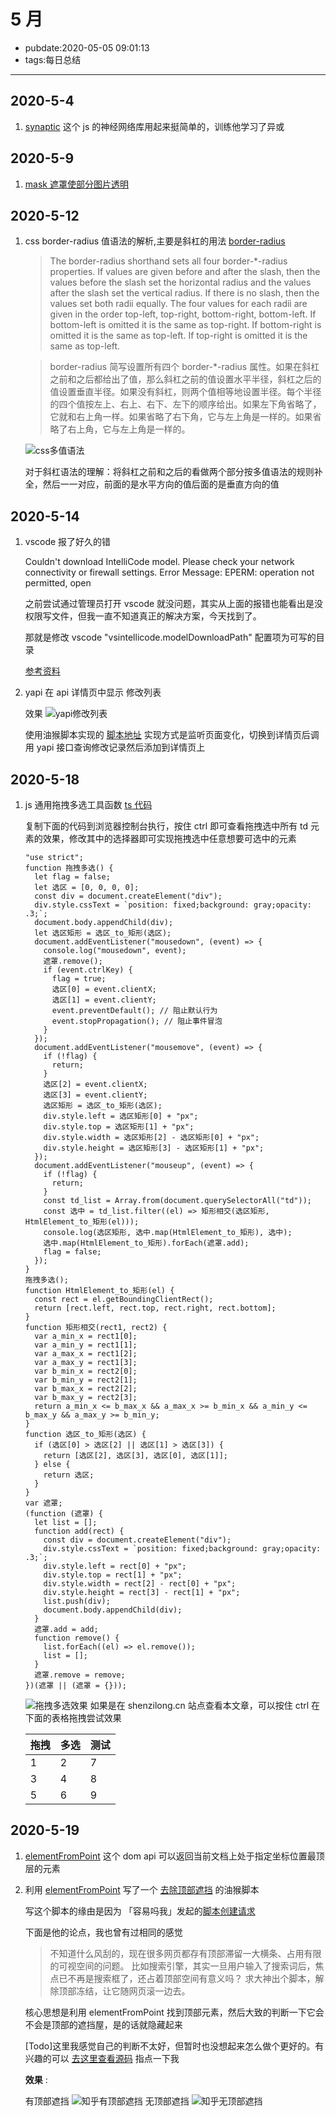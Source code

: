 # 5 月

- pubdate:2020-05-05 09:01:13
- tags:每日总结

---

## 2020-5-4

1. [synaptic](https://github.com/cazala/synaptic) 这个 js 的神经网络库用起来挺简单的，训练他学习了异或

## 2020-5-9

1. [mask 遮罩使部分图片透明](https://www.zhangxinxu.com/wordpress/2020/05/css-mask-compress-png-image/)

## 2020-5-12

1. css border-radius 值语法的解析,主要是斜杠的用法 [border-radius](https://www.w3.org/TR/css-backgrounds-3/#border-radius)

   > The border-radius shorthand sets all four border-\*-radius properties. If values are given before and after the slash, then the values before the slash set the horizontal radius and the values after the slash set the vertical radius. If there is no slash, then the values set both radii equally. The four values for each radii are given in the order top-left, top-right, bottom-right, bottom-left. If bottom-left is omitted it is the same as top-right. If bottom-right is omitted it is the same as top-left. If top-right is omitted it is the same as top-left.

   > border-radius 简写设置所有四个 border-\*-radius 属性。如果在斜杠之前和之后都给出了值，那么斜杠之前的值设置水平半径，斜杠之后的值设置垂直半径。如果没有斜杠，则两个值相等地设置半径。每个半径的四个值按左上、右上、右下、左下的顺序给出。如果左下角省略了，它就和右上角一样。如果省略了右下角，它与左上角是一样的。如果省略了右上角，它与左上角是一样的。

   ![css多值语法](./css多值语法.jpg)

   对于斜杠语法的理解：将斜杠之前和之后的看做两个部分按多值语法的规则补全，然后一一对应，前面的是水平方向的值后面的是垂直方向的值

## 2020-5-14

1.  vscode 报了好久的错

    Couldn't download IntelliCode model. Please check your network connectivity or firewall settings. Error Message: EPERM: operation not permitted, open

    之前尝试通过管理员打开 vscode 就没问题，其实从上面的报错也能看出是没权限写文件，但我一直不知道真正的解决方案，今天找到了。

    那就是修改 vscode "vsintellicode.modelDownloadPath" 配置项为可写的目录

    [参考资料](https://github.com/MicrosoftDocs/intellicode/issues/113)

2.  yapi 在 api 详情页中显示 修改列表

    效果 ![yapi修改列表](./yapi修改列表.jpg)

    使用油猴脚本实现的 [脚本地址](https://greasyfork.org/zh-CN/scripts/392139-api%E8%87%AA%E5%8A%A8%E6%8F%90%E5%8F%96) 实现方式是监听页面变化，切换到详情页后调用 yapi 接口查询修改记录然后添加到详情页上

## 2020-5-18

1. js 通用拖拽多选工具函数 [ts 代码](https://www.typescriptlang.org/play?#code/GYVwdgxgLglg9mABINaNC-RoLE1CQCQCgJSIG8BYAKEXMQBsBTKRYSgQwHNEBeexygZ2oG5SFKrUSZAXMrtEAbQAMAGkTzFCmQF1EjbqLECyFCAm50AJjABuk43AggAttTBQAdBABO1RlGoBRGvcfYAESmZoG4ukIhTkYAnjQu3NwAKtQAHnQcAAYADnDcMLAIAFz0MKnUxnwARowQANbMrnDgxiWNjDF8cNm1BTElTgDMfJm6ghRWNv7OVXDGMU6M2dkOxgDCABYwlMbYIeHj5DR04oCX7oBG+pLiAPpQcNcX2OIHeuSTdg7OjMbG3mafABkYEYHNRXEFbM1eFYAO5gQIKbDUf6OfBsAB8hEOQkQBjA3Dg8UocGYEKhFTgcIRiGRnxeOIogDsEwCW-k53JD-ngIgzEDBgIgkSjnNBXJQANLUGL4YivHnkBgsSRQVwgfjYuXiWTqDi0xwuSgwT4ADW5cvImoAjNqaUL9YbHABNU1m3XObLuIUAEWowEYIEoUC5iAA9MHEIBuNMARtaADbzACXRgBkIwBccuqea7ondsgAFJo9ZieeBgIOhiORwDRcoA3uUASYqAQ5sU+QAL7Y+v0ibWD5676-IVAkFgMFkkC8DnUamCunsTEyuV8gUAQgVzGldZx7igIFcYGdQkbsqEmoATNa0xADcatxRNYMj7aT-aoE7l2dLhwbncHucnmIWwyorEiT6Mm0C4tUQABqRBAmyVJAnPN5zHTOJqCcDMrjEYCrTAiCoJg5dfygRCnBhGBjCgDZUOAw9EAAWiA84QPAyDoNgxA8IIjZqBgZgNkAp8pCvajaKkDCGOw51m2dd5pkWH4-kBYEvD7cFAkhQdqBAbJR1dNFJ2XGdsHnJhFyxXceVXddN2XHc5TxIxECgYxrgNWyOAAQVcVwOicYAmlsPY2ykgBHVVXBiABlagaGgOBXBcyhKCCeywnwTREAACSSABZAFfGoaYpFUZibJOQBaOSVBynOcYBti8cEkUobTEAuQAPt0AErlPwuBRUqgWxKBy6ZbnuR4ItwEbCsMQkkOJUknwUTBiqcWwlmwLqer6z4BvfXBZuK78cTmhalpW3q-HWt8LlwLzou8WoNmwFlpOMXahAXSRfR4NVZXE0gdzQLA8FIfCVka59pGDAAqMHEEAM91ACg5QAlyNSRAwbDMA7CqMEFHByHYbhmIkZRtGMZDCHEEAZ+V4cR5HEFR2x0dcTGSfJ3H8epwnXAK0gse0QAYlQuQAQtzEQBqJUACnVADi5aR5AwwBYOUAADlACztQB6Mxx-GAZiIHxEkKQabphRtaJvX6dZ2mwQ5khQEgQokCOtbHA2obKBKdKsptqBcBKC5jKEIrEHcaBJAipxmFoAAhZowFMMBmDWU9HAAJWoaAuWxMyN2kX3nBoYAoAUdPkO6HOE+cVxOO4gvoCcWYoDuWxTZ3c3oALYHWuwdOLXd84y6gfd26XWUzEYVwNGuWwYDAa5EY4VutWdfvB8YYfR+uPHJ8Li0hNNoRZ6HxbUnHyQp8PGeB+3xhd+Xn3V7403sS3qoF7HieL+gfdp5v4+75Hsfz-Tl+rSPweP6nz3ivZ+UhD5vwAcPIB39C4vyvGMWUKckDz0-nvAAPBwQBu9EYADIcEn2wYgdEmD757zwdvReeMMGICwUvRA5CUHQKISQ1BnRvqkFIPXS22g7YfnECUZ47dPYUD0pqNQRDtBgPUAAH2kZIjCmJLyqF7nKJB0gDyqFmmIK+WitS6KtBvCg9YaTvWEQyNR4gxLsJIKQMAjB7DcB6BAagiAWRmOEHQCqmt1ApSdtlE6jh8rOjSLkVwdAuGN07C3QuPd3Fe0MCYcwlh-KfBcO4TwPgAmBmCOYMIzFWLxAgIkFI6RJA5DyAUAsJQqrlEqDUeojQw6tEQO0To3Rej4QGMMUYuF4J-kmgBfehd6JYSYr0swCF4goRAVAdemFGI4RMnBCZ-TCLEVIkM6AUiBLpxGQs-JfT8LxHYiXQCuz+I0V2cJUZiy5QVScNkQct19j5JSXqWY8xFjLFWJsbYuwXlNmxCE6K4TwANwQBfYceA4kUHucAK6N1sB1QagHdkcBOSjWXF4jgQTAUkB3EAA)

   复制下面的代码到浏览器控制台执行，按住 ctrl 即可查看拖拽选中所有 td 元素的效果，修改其中的选择器即可实现拖拽选中任意想要可选中的元素

   ```javascript{run}
   "use strict";
   function 拖拽多选() {
     let flag = false;
     let 选区 = [0, 0, 0, 0];
     const div = document.createElement("div");
     div.style.cssText = `position: fixed;background: gray;opacity: .3;`;
     document.body.appendChild(div);
     let 选区矩形 = 选区_to_矩形(选区);
     document.addEventListener("mousedown", (event) => {
       console.log("mousedown", event);
       遮罩.remove();
       if (event.ctrlKey) {
         flag = true;
         选区[0] = event.clientX;
         选区[1] = event.clientY;
         event.preventDefault(); // 阻止默认行为
         event.stopPropagation(); // 阻止事件冒泡
       }
     });
     document.addEventListener("mousemove", (event) => {
       if (!flag) {
         return;
       }
       选区[2] = event.clientX;
       选区[3] = event.clientY;
       选区矩形 = 选区_to_矩形(选区);
       div.style.left = 选区矩形[0] + "px";
       div.style.top = 选区矩形[1] + "px";
       div.style.width = 选区矩形[2] - 选区矩形[0] + "px";
       div.style.height = 选区矩形[3] - 选区矩形[1] + "px";
     });
     document.addEventListener("mouseup", (event) => {
       if (!flag) {
         return;
       }
       const td_list = Array.from(document.querySelectorAll("td"));
       const 选中 = td_list.filter((el) => 矩形相交(选区矩形, HtmlElement_to_矩形(el)));
       console.log(选区矩形, 选中.map(HtmlElement_to_矩形), 选中);
       选中.map(HtmlElement_to_矩形).forEach(遮罩.add);
       flag = false;
     });
   }
   拖拽多选();
   function HtmlElement_to_矩形(el) {
     const rect = el.getBoundingClientRect();
     return [rect.left, rect.top, rect.right, rect.bottom];
   }
   function 矩形相交(rect1, rect2) {
     var a_min_x = rect1[0];
     var a_min_y = rect1[1];
     var a_max_x = rect1[2];
     var a_max_y = rect1[3];
     var b_min_x = rect2[0];
     var b_min_y = rect2[1];
     var b_max_x = rect2[2];
     var b_max_y = rect2[3];
     return a_min_x <= b_max_x && a_max_x >= b_min_x && a_min_y <= b_max_y && a_max_y >= b_min_y;
   }
   function 选区_to_矩形(选区) {
     if (选区[0] > 选区[2] || 选区[1] > 选区[3]) {
       return [选区[2], 选区[3], 选区[0], 选区[1]];
     } else {
       return 选区;
     }
   }
   var 遮罩;
   (function (遮罩) {
     let list = [];
     function add(rect) {
       const div = document.createElement("div");
       div.style.cssText = `position: fixed;background: gray;opacity: .3;`;
       div.style.left = rect[0] + "px";
       div.style.top = rect[1] + "px";
       div.style.width = rect[2] - rect[0] + "px";
       div.style.height = rect[3] - rect[1] + "px";
       list.push(div);
       document.body.appendChild(div);
     }
     遮罩.add = add;
     function remove() {
       list.forEach((el) => el.remove());
       list = [];
     }
     遮罩.remove = remove;
   })(遮罩 || (遮罩 = {}));
   ```

   ![拖拽多选效果](./拖拽多选.jpg) 如果是在 shenzilong.cn 站点查看本文章，可以按住 ctrl 在下面的表格拖拽尝试效果

   | 拖拽 | 多选 | 测试 |
   | ---- | ---- | ---- |
   | 1    | 2    | 7    |
   | 3    | 4    | 8    |
   | 5    | 6    | 9    |

## 2020-5-19

1.  [elementFromPoint](https://developer.mozilla.org/zh-CN/docs/Web/API/Document/elementFromPoint) 这个 dom api 可以返回当前文档上处于指定坐标位置最顶层的元素

2.  利用 [elementFromPoint](https://developer.mozilla.org/zh-CN/docs/Web/API/Document/elementFromPoint) 写了一个 [去除顶部遮挡](https://greasyfork.org/zh-CN/scripts/403713-%E5%8E%BB%E9%99%A4%E9%A1%B6%E9%83%A8%E9%81%AE%E6%8C%A1) 的油猴脚本


    写这个脚本的缘由是因为 「容易吗我」发起的[脚本创建请求](https://greasyfork.org/zh-CN/forum/discussion/78198/求个脚本-阻止网页元素顶部滞留#latest)

    下面是他的论点，我也曾有过相同的感觉

    > 不知道什么风刮的，现在很多网页都存有顶部滞留一大横条、占用有限的可视空间的问题。 比如搜索引擎，其实一旦用户输入了搜索词后，焦点已不再是搜索框了，还占着顶部空间有意义吗？ 求大神出个脚本，解除顶部冻结，让它随网页滚一边去。

    核心思想是利用 elementFromPoint 找到顶部元素，然后大致的判断一下它会不会是顶部的遮挡屋，是的话就隐藏起来

    [Todo]这里我感觉自己的判断不太好，但暂时也没想起来怎么做个更好的。有兴趣的可以 [去这里查看源码](https://github.com/2234839/userJS/blob/master/去除顶部遮挡/去除顶部遮挡.user.ts) 指点一下我

    **效果** :

    有顶部遮挡 ![知乎有顶部遮挡](./知乎有顶部遮挡.jpg) 无顶部遮挡 ![知乎无顶部遮挡](./知乎无顶部遮挡.jpg)
